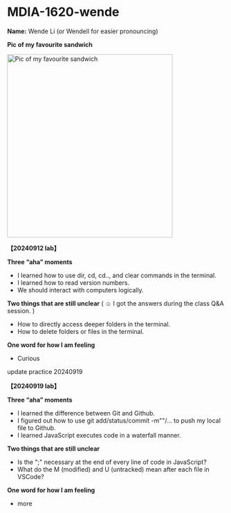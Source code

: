 # MDIA-1620-wende

**Name:** Wende Li (or Wendell for easier pronouncing)

**Pic of my favourite sandwich**

<img src="https://github.com/user-attachments/assets/94528bc1-bead-410e-b701-e2f8efbc79d1" alt="Pic of my favourite sandwich" width="382" height="424"><br>

**【20240912 lab】**

**Three “aha” moments**
- I learned how to use dir, cd, cd.., and clear commands in the terminal.
- I learned how to read version numbers.
- We should interact with computers logically.

**Two things that are still unclear** ( :relaxed: I got the answers during the class Q&A session. )
- How to directly access deeper folders in the terminal.
- How to delete folders or files in the terminal.

**One word for how I am feeling**
- Curious

update practice 20240919

**【20240919 lab】**

**Three “aha” moments**
- I learned the difference between Git and Github.
- I figured out how to use git add/status/commit -m""/... to push my local file to Github.
- I learned JavaScript executes code in a waterfall manner.

**Two things that are still unclear** 
- Is the ";" necessary at the end of every line of code in JavaScript?
- What do the M (modified) and U (untracked) mean after each file in VSCode?

**One word for how I am feeling**
- more